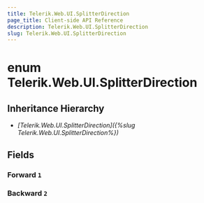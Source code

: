 ```yaml
---
title: Telerik.Web.UI.SplitterDirection
page_title: Client-side API Reference
description: Telerik.Web.UI.SplitterDirection
slug: Telerik.Web.UI.SplitterDirection
---
```


# enum Telerik.Web.UI.SplitterDirection

## Inheritance Hierarchy

* *[Telerik.Web.UI.SplitterDirection]({%slug Telerik.Web.UI.SplitterDirection%})*

## Fields

### Forward `1`

### Backward `2`


